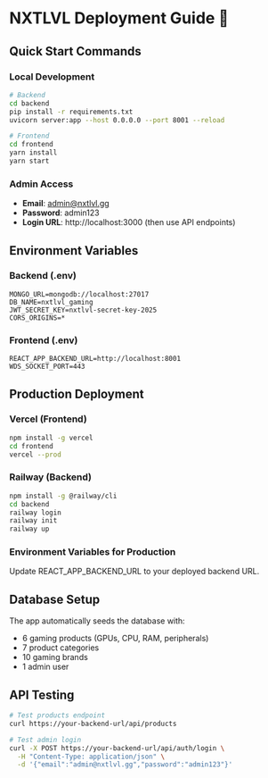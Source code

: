 # NXTLVL Deployment Guide 🚀

## Quick Start Commands

### Local Development
```bash
# Backend
cd backend
pip install -r requirements.txt
uvicorn server:app --host 0.0.0.0 --port 8001 --reload

# Frontend  
cd frontend
yarn install
yarn start
```

### Admin Access
- **Email**: admin@nxtlvl.gg
- **Password**: admin123
- **Login URL**: http://localhost:3000 (then use API endpoints)

## Environment Variables

### Backend (.env)
```env
MONGO_URL=mongodb://localhost:27017
DB_NAME=nxtlvl_gaming
JWT_SECRET_KEY=nxtlvl-secret-key-2025
CORS_ORIGINS=*
```

### Frontend (.env)
```env
REACT_APP_BACKEND_URL=http://localhost:8001
WDS_SOCKET_PORT=443
```

## Production Deployment

### Vercel (Frontend)
```bash
npm install -g vercel
cd frontend
vercel --prod
```

### Railway (Backend)
```bash
npm install -g @railway/cli
cd backend  
railway login
railway init
railway up
```

### Environment Variables for Production
Update REACT_APP_BACKEND_URL to your deployed backend URL.

## Database Setup

The app automatically seeds the database with:
- 6 gaming products (GPUs, CPU, RAM, peripherals)
- 7 product categories
- 10 gaming brands
- 1 admin user

## API Testing
```bash
# Test products endpoint
curl https://your-backend-url/api/products

# Test admin login
curl -X POST https://your-backend-url/api/auth/login \
  -H "Content-Type: application/json" \
  -d '{"email":"admin@nxtlvl.gg","password":"admin123"}'
```